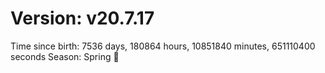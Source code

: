 # Version: v20.7.17
Time since birth: 7536 days, 180864 hours, 10851840 minutes, 651110400 seconds
Season: Spring 🌸
